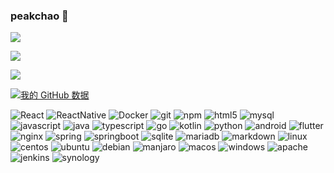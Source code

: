 ### peakchao 👋

<!--
**zhangzhichaolove/zhangzhichaolove** is a ✨ _special_ ✨ repository because its `README.md` (this file) appears on your GitHub profile.

Here are some ideas to get you started:

- 🔭 I’m currently working on ...
- 🌱 I’m currently learning ...
- 👯 I’m looking to collaborate on ...
- 🤔 I’m looking for help with ...
- 💬 Ask me about ...
- 📫 How to reach me: ...
- 😄 Pronouns: ...
- ⚡ Fun fact: ...
-->
<!--
<img align="center" src="https://github-readme-stats.vercel.app/api/top-langs/?username=zhangzhichaolove&langs_count=18" />
-->
<p>
  <a href="https://github.com/zhangzhichaolove">
    <img align="center" src="https://github-readme-stats.anuraghazra1.vercel.app/api/top-langs/?username=zhangzhichaolove&langs_count=10&layout=compact&theme=material-palenight" />
  </a>
</p>
<p>
  <a href="https://github.com/zhangzhichaolove/WebServer">
    <img align="center" src="https://github-readme-stats.anuraghazra1.vercel.app/api/pin/?username=zhangzhichaolove&repo=WebServer&theme=material-palenight" />
  </a>
</p>
<p>
  <a href="https://github.com/zhangzhichaolove/91porn-android">
    <img align="center" src="https://github-readme-stats.anuraghazra1.vercel.app/api/pin/?username=zhangzhichaolove&repo=91porn-android&theme=material-palenight" />
  </a>
</p>

[![我的 GitHub 数据](https://github-readme-stats.vercel.app/api?username=zhangzhichaolove&show_icons=true&theme=gotham)]()

<p>
  <img alt="React" src="https://img.shields.io/badge/-React-45b8d8?style=flat-square&logo=react&logoColor=white" />
  <img alt="ReactNative" src="https://img.shields.io/badge/-ReactNative-45b8d8?style=flat-square&logo=reactnative&logoColor=white" />
  <img alt="Docker" src="https://img.shields.io/badge/-Docker-46a2f1?style=flat-square&logo=docker&logoColor=white" />
  <img alt="git" src="https://img.shields.io/badge/-Git-F05032?style=flat-square&logo=git&logoColor=white" />
  <img alt="npm" src="https://img.shields.io/badge/-NPM-CB3837?style=flat-square&logo=npm&logoColor=white" />
  <img alt="html5" src="https://img.shields.io/badge/-HTML5-E34F26?style=flat-square&logo=html5&logoColor=white" />
  <img alt="mysql" src="https://img.shields.io/badge/-MySQL-F05032?style=flat-square&logo=mysql&logoColor=white" />
  <img alt="javascript" src="https://img.shields.io/badge/-JavaScript-F05032?style=flat-square&logo=javascript&logoColor=white" />
  <img alt="java" src="https://img.shields.io/badge/-Java-E34A86?style=flat-square&logo=java&logoColor=white" />
  <img alt="typescript" src="https://img.shields.io/badge/-TypeScript-007ACC?style=flat-square&logo=typescript&logoColor=white" />
  <img alt="go" src="https://img.shields.io/badge/-Golang-007ACC?style=flat-square&logo=go&logoColor=white" />
  <img alt="kotlin" src="https://img.shields.io/badge/-Kotlin-007ACC?style=flat-square&logo=kotlin&logoColor=white" />
  <img alt="python" src="https://img.shields.io/badge/-Python-E34A86?style=flat-square&logo=python&logoColor=white" />
  <img alt="android" src="https://img.shields.io/badge/-Android-F05032?style=flat-square&logo=android&logoColor=white" />
  <img alt="flutter" src="https://img.shields.io/badge/-Flutter-E34A86?style=flat-square&logo=flutter&logoColor=white" />
  <img alt="nginx" src="https://img.shields.io/badge/-Nginx-E34A86?style=flat-square&logo=nginx&logoColor=white" />
  <img alt="spring" src="https://img.shields.io/badge/-Spring-E34A86?style=flat-square&logo=spring&logoColor=white" />
  <img alt="springboot" src="https://img.shields.io/badge/-SpringBoot-E34A86?style=flat-square&logo=springboot&logoColor=white" />
  <img alt="sqlite" src="https://img.shields.io/badge/-SQLite-E34A86?style=flat-square&logo=sqlite&logoColor=white" />
  <img alt="mariadb" src="https://img.shields.io/badge/-MariaDB-E34A86?style=flat-square&logo=mariadb&logoColor=white" />
  <img alt="markdown" src="https://img.shields.io/badge/-Markdown-E34A86?style=flat-square&logo=markdown&logoColor=white" />
  <img alt="linux" src="https://img.shields.io/badge/-Linux-E34A86?style=flat-square&logo=linux&logoColor=white" />
  <img alt="centos" src="https://img.shields.io/badge/-CentOS-E34A86?style=flat-square&logo=centos&logoColor=white" />
  <img alt="ubuntu" src="https://img.shields.io/badge/-Ubuntu-E34A86?style=flat-square&logo=ubuntu&logoColor=white" />
  <img alt="debian" src="https://img.shields.io/badge/-Debian-E34A86?style=flat-square&logo=debian&logoColor=white" />
  <img alt="manjaro" src="https://img.shields.io/badge/-Manjaro-E34A86?style=flat-square&logo=manjaro&logoColor=white" />
  <img alt="macos" src="https://img.shields.io/badge/-macOS-E34A86?style=flat-square&logo=macos&logoColor=white" />
  <img alt="windows" src="https://img.shields.io/badge/-Windows-E34A86?style=flat-square&logo=windows&logoColor=white" />
  <img alt="apache" src="https://img.shields.io/badge/-Apache-E34A86?style=flat-square&logo=apache&logoColor=white" />
  <img alt="jenkins" src="https://img.shields.io/badge/-Jenkins-E34A86?style=flat-square&logo=jenkins&logoColor=white" />
  <img alt="synology" src="https://img.shields.io/badge/-Synology-E34A86?style=flat-square&logo=synology&logoColor=white" />
</p>
